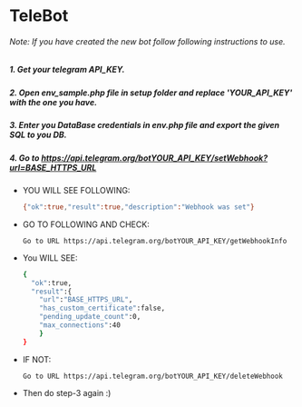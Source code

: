 # TeleBot

###### Note: If you have created the new bot follow following instructions to use.

##### 1. Get your telegram API_KEY.

##### 2. Open env_sample.php file in setup folder and replace 'YOUR_API_KEY' with the one you have.

##### 3. Enter you DataBase credentials in env.php file and export the given SQL to you DB.

##### 4. Go to https://api.telegram.org/botYOUR_API_KEY/setWebhook?url=BASE_HTTPS_URL

- YOU WILL SEE FOLLOWING:
  ```sh
  {"ok":true,"result":true,"description":"Webhook was set"}
  ```
- GO TO FOLLOWING AND CHECK:
  ```
  Go to URL https://api.telegram.org/botYOUR_API_KEY/getWebhookInfo
  ```
- You WILL SEE:
  ```sh
  {
    "ok":true,
    "result":{
      "url":"BASE_HTTPS_URL",
      "has_custom_certificate":false,
      "pending_update_count":0,
      "max_connections":40
      }
  }
  ```
- IF NOT:
  ```
  Go to URL https://api.telegram.org/botYOUR_API_KEY/deleteWebhook
  ```
- Then do step-3 again :)
